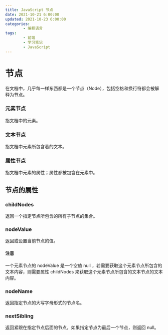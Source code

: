 ```yaml
---
title: JavaScript 节点
date: 2021-10-21 6:00:00
updated: 2021-10-23 6:00:00
categories:
        - 编程语言
tags:
        - 前端
        - 学习笔记
        - JavaScript
---
```


# 节点

在文档中，几乎每一样东西都是一个节点（Node），包括空格和换行符都会被解释为节点。

### 元素节点

指文档中的元素。

### 文本节点

指文档中元素所包含着的文本。

### 属性节点

指文档中元素的属性；属性都被包含在元素中。

## 节点的属性

### childNodes

返回一个指定节点所包含的所有子节点的集合。

### nodeValue

返回或设置当前节点的值。

#### 注意

一个元素节点的 nodeValue 是一个空值 null ，若需要获取这个元素节点所包含的文本内容，则需要属性 childNodes 来获取这个元素节点所包含的文本节点的文本内容。

### nodeName

返回指定节点的大写字母形式的节点名。

### nextSibling

返回紧跟在指定节点后面的节点，如果指定节点为最后一个节点，则返回 null。
